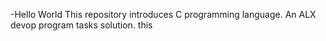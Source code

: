 -Hello World
This repository introduces C programming language.
An ALX devop program tasks solution.
this
